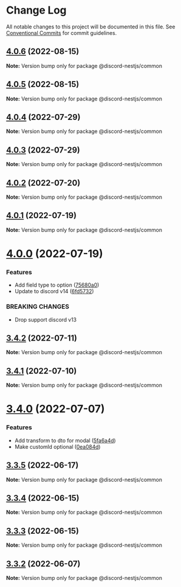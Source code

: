 # Change Log

All notable changes to this project will be documented in this file.
See [Conventional Commits](https://conventionalcommits.org) for commit guidelines.

## [4.0.6](https://github.com/fjodor-rybakov/discord-nestjs/compare/@discord-nestjs/common@4.0.5...@discord-nestjs/common@4.0.6) (2022-08-15)

**Note:** Version bump only for package @discord-nestjs/common





## [4.0.5](https://github.com/fjodor-rybakov/discord-nestjs/compare/@discord-nestjs/common@4.0.4...@discord-nestjs/common@4.0.5) (2022-08-15)

**Note:** Version bump only for package @discord-nestjs/common





## [4.0.4](https://github.com/fjodor-rybakov/discord-nestjs/compare/@discord-nestjs/common@4.0.3...@discord-nestjs/common@4.0.4) (2022-07-29)

**Note:** Version bump only for package @discord-nestjs/common





## [4.0.3](https://github.com/fjodor-rybakov/discord-nestjs/compare/@discord-nestjs/common@4.0.2...@discord-nestjs/common@4.0.3) (2022-07-29)

**Note:** Version bump only for package @discord-nestjs/common





## [4.0.2](https://github.com/fjodor-rybakov/discord-nestjs/compare/@discord-nestjs/common@4.0.1...@discord-nestjs/common@4.0.2) (2022-07-20)

**Note:** Version bump only for package @discord-nestjs/common





## [4.0.1](https://github.com/fjodor-rybakov/discord-nestjs/compare/@discord-nestjs/common@4.0.0...@discord-nestjs/common@4.0.1) (2022-07-19)

**Note:** Version bump only for package @discord-nestjs/common





# [4.0.0](https://github.com/fjodor-rybakov/discord-nestjs/compare/@discord-nestjs/common@3.4.2...@discord-nestjs/common@4.0.0) (2022-07-19)


### Features

* Add field type to option ([75680a0](https://github.com/fjodor-rybakov/discord-nestjs/commit/75680a020cbf180a7904679a85087a67d5e7ef9c))
* Update to discord v14 ([6fd5732](https://github.com/fjodor-rybakov/discord-nestjs/commit/6fd57322ab7882b8811551b88339cb4918207fa2))


### BREAKING CHANGES

* Drop support discord v13





## [3.4.2](https://github.com/fjodor-rybakov/discord-nestjs/compare/@discord-nestjs/common@3.4.1...@discord-nestjs/common@3.4.2) (2022-07-11)

**Note:** Version bump only for package @discord-nestjs/common





## [3.4.1](https://github.com/fjodor-rybakov/discord-nestjs/compare/@discord-nestjs/common@3.4.0...@discord-nestjs/common@3.4.1) (2022-07-10)

**Note:** Version bump only for package @discord-nestjs/common





# [3.4.0](https://github.com/fjodor-rybakov/discord-nestjs/compare/@discord-nestjs/common@3.3.5...@discord-nestjs/common@3.4.0) (2022-07-07)


### Features

* Add transform to dto for modal ([5fa6a4d](https://github.com/fjodor-rybakov/discord-nestjs/commit/5fa6a4dfd6bb62f66ba8a29c2975f9a9688d2009))
* Make customId optional ([0ea084d](https://github.com/fjodor-rybakov/discord-nestjs/commit/0ea084dc9f28f66cedeb2d21ab78506dc0e94de8))





## [3.3.5](https://github.com/fjodor-rybakov/discord-nestjs/compare/@discord-nestjs/common@3.3.4...@discord-nestjs/common@3.3.5) (2022-06-17)

**Note:** Version bump only for package @discord-nestjs/common





## [3.3.4](https://github.com/fjodor-rybakov/discord-nestjs/compare/@discord-nestjs/common@3.3.3...@discord-nestjs/common@3.3.4) (2022-06-15)

**Note:** Version bump only for package @discord-nestjs/common





## [3.3.3](https://github.com/fjodor-rybakov/discord-nestjs/compare/@discord-nestjs/common@3.3.2...@discord-nestjs/common@3.3.3) (2022-06-15)

**Note:** Version bump only for package @discord-nestjs/common





## [3.3.2](https://github.com/fjodor-rybakov/discord-nestjs/compare/@discord-nestjs/common@3.3.1...@discord-nestjs/common@3.3.2) (2022-06-07)

**Note:** Version bump only for package @discord-nestjs/common
